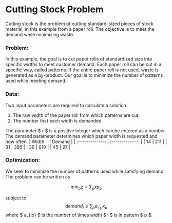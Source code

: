 # Cutting Stock Problem
Cutting stock is the problem of cutting standard-sized pieces of stock material,
in this example from a paper roll. The objective is to meet the demand while
minimizing waste.

### Problem:
In this example, the goal is to cut paper rolls of standardized size into specific widths to meet customer demand. Each paper roll can be cut in a specific way, called patterns. If the entire paper roll is not used, waste is generated as a by-product. Our goal is to minimize the number of patterns used while meeting demand.

### Data:
Two input parameters are required to calculate a solution.
1. The raw width of the paper roll from which patterns are cut.
2. The number that each width is demanded.

The parameter $ r $ is a positive integer which can be entered as a number. The demand parameter determines which paper width is requested and how often.
| Width &nbsp;&nbsp;         | Demand          |
| :-------------: | :-------------: |
| 14          | 211              |
| 31          | 395             |
| 36          | 610             |
| 45          | 97               |  

### Optimization:
We seek to minimize the number of patterns used while satisfying demand. The problem can be written as 

$$ \min_{p} z = \sum_{p} xp_{p} $$

subject to
$$ demand_i \leq \sum_p a_{i, p} x_p $$
where $ a_{ip} $ is the number of times width $ i $ is in pattern $ p $.